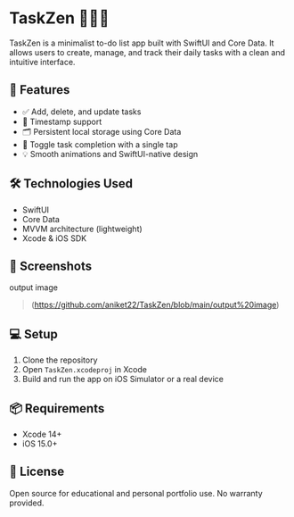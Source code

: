 # TaskZen 🧘‍♂️📝

TaskZen is a minimalist to-do list app built with SwiftUI and Core Data. It allows users to create, manage, and track their daily tasks with a clean and intuitive interface.

## 🚀 Features

- ✅ Add, delete, and update tasks
- 📆 Timestamp support
- 🗂 Persistent local storage using Core Data
- 🔄 Toggle task completion with a single tap
- 💡 Smooth animations and SwiftUI-native design

## 🛠 Technologies Used

- SwiftUI
- Core Data
- MVVM architecture (lightweight)
- Xcode & iOS SDK
## 📸 Screenshots
output image
> (https://github.com/aniket22/TaskZen/blob/main/output%20image)
## 💻 Setup

1. Clone the repository
2. Open `TaskZen.xcodeproj` in Xcode
3. Build and run the app on iOS Simulator or a real device

## 📦 Requirements

- Xcode 14+
- iOS 15.0+

## 📄 License

Open source for educational and personal portfolio use. No warranty provided.
